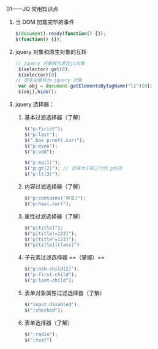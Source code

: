 01——JQ 常用知识点

1. 当 DOM 加载完毕的事件

   ```javascript
   $(document).ready(function() {});
   $(function() {});
   ```

2. jquery 对象和原生对象的互转

   ```javascript
   // jquery 对象转为原生js对象
   	$(selector).get(0);
   	$(selector)[0]
   // 原生对象转为 jquery 对象
   	var obj = document.getElementsByTagName("li")[0];
   	$(obj),hide();
   ```

3. jquery 选择器：

   1. 基本过滤选择器（了解）

      ```javascript
      $("p:firist");
      $("p:last");
      $(".box p:not(.cur)");
      $("p:even");
      $("p:odd");
      
      $("p:eq(1)");
      $("p:gt(2)"); // 选择大于前三个的 p标签
      $("p:lt(3)");
      ```

   2. 内容过滤选择器（了解）

      ```javascript
      $("p:contains('中文)");
      $("p:has(.cur)");
      ```

   3. 属性过滤选择器（了解）

      ```javascript
      $("p[title]");
      $("p[title!=123]");
      $("p[title^=123]");
      $("p[title][class]")
      ```

   4. 子元素过滤选择器 ==（掌握）==

      ```javascript
      $("p:nth-child(2)");
      $("p:first-child");
      $("p:last-child");
      ```

   5. 表单对象属性过滤选择器（了解）

      ```javascript
      $("input:disabled");
      $(":checked");
      ```

   6. 表单选择器（了解）

      ```javascript
      $(":radio");
      $(":text")
      ```
